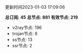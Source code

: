 更新时间2023-01-03 17:09:06

**总订阅: 45**
**总节点: 881**
**有效节点: 219**
- v2ray节点: 196
- trojan节点: 8
- ss节点: 13
- ssr节点: 2
